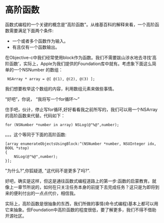 # 高阶函数
函数式编程的一个关键的概念是"高阶函数"。从维基百科的解释来看，一个高阶函数需要满足下面两个条件:
  * 一个或者多个函数作为输入。
  * 有且仅有一个函数输出。

在Objective-c中我们经常使用block作为函数。我们不需要跋山涉水地去寻找‘高阶函数’，实际上，Apple为我们提供的Foundation库中就有。考虑象下面这么简单的一个NSNumber 的数组：

```
 NSArray * array = @[ @(1), @(2), @(3) ];
```

我们想要枚举这个数组的内容，利用数组元素来做些事情。

“好吧”，你说， “我将写一个for循环～”

住手吧，伙计，停止写for循环,好好看看我之前所写的，我们可以用一个NSArray的高阶函数来代替。代码如下：
```
for (NSNumber *number in array) NSLog(@"%@",number);

```
。。。这个等同于下面的高阶函数:

```
[array enumerateObjectsUsingBlock:^(NSNumber *number, NSUInteger idx, BOOL *stop)
{
    NSLog(@"%@",number);
}];
```
"为什么?",你狐疑道, "这代码不是更多了吗?".

好吧，确实是这样，但这是通往函数式编程道路上的第一步:函数的启蒙教育。就像上一章节所说的，如何在只关注任务本身的前提下去完成任务？这只是为即将到来的便利付出的一点点代价，相信我。

实际上，高阶函数是很抽象的东西，我们所做的事情(命令式编程)基本上都可以用它来抽象。但Foundation中高阶函数的程度很低，要了解更多，我们不得不借助开源社区。



